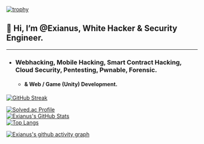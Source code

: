 [![trophy](https://github-profile-trophy.vercel.app/?username=recuesky&theme=algolia&column=10)](https://github.com/recuesky/)

## 💫 Hi, I’m @Exianus, White Hacker & Security Engineer.

-----------------------------

- ### Webhacking, Mobile Hacking, Smart Contract Hacking, Cloud Security, Pentesting, Pwnable, Forensic.
  - #### & Web / Game (Unity) Development.


[![GitHub Streak](https://github-readme-streak-stats.herokuapp.com/?user=Exianus&theme=holi-theme)](https://git.io/streak-stats)

[![Solved.ac Profile](http://mazassumnida.wtf/api/v2/generate_badge?boj=dsph9245)](https://solved.ac/dsph9245) <br/>
[![Exianus's GitHub Stats](https://github-readme-stats.vercel.app/api?username=Exianus&hide=contribs,prs&show_icons=true&theme=ambient_gradient)](https://github.com/anuraghazra/github-readme-stats)
<br>
[![Top Langs](https://github-readme-stats.vercel.app/api/top-langs/?username=Exianus&langs_count=10&hide=contribs,prs&show_icons=true&theme=ambient_gradient)](https://github.com/anuraghazra/github-readme-stats)

[![Exianus's github activity graph](https://github-readme-activity-graph.vercel.app/graph?username=Exianus&theme=react-dark&border=true)](https://github.com/ashutosh00710/github-readme-activity-graph)

